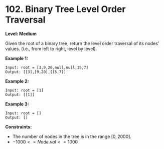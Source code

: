 # 102. Binary Tree Level Order Traversal
**Level: Medium**

Given the root of a binary tree, return the level order traversal of its nodes' values. (i.e., from left to right, level by level).

**Example 1:**

```
Input: root = [3,9,20,null,null,15,7]
Output: [[3],[9,20],[15,7]]
```

**Example 2:**
```
Input: root = [1]
Output: [[1]]
```

**Example 3:**
```
Input: root = []
Output: []
```
 
**Constraints:**
* The number of nodes in the tree is in the range $[0, 2000]$.
* $-1000 <= Node.val <= 1000$